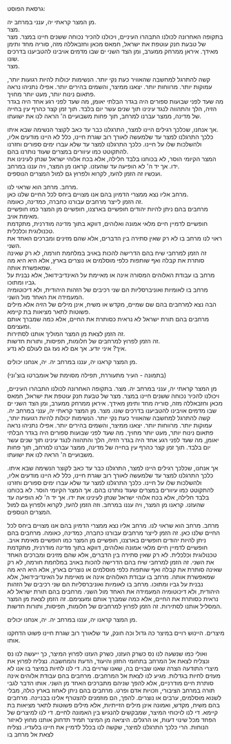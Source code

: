 
גרסאת הפוסט:

  
  
מן המצר קראתי יה, ענני במרחב יה.  
מצר.  
בתקופה האחרונה לכולנו התבהרו העיניים, ויכולנו להכיר נכוחה ששנים חיינו במצר. מצר של טבעת חנק עוטפת את ישראל, חמאס מכאן וחזבאללה מזה, סוריה מחד ותימן מאידך. איראן ממרחק ממערב, ומן הצד השני ים שבו מדמים אויבינו להטביענו בדרכים שונו.  
מצר.  
  
קשה להתרגל למחשבה שהאוויר כעת נקי יותר. הנשימות יכולות להיות רגועות יותר, עמוקות יותר. מרווחות יותר. יצאנו ממיצר, והשמים בהירים יותר. אפילו נתניהו נראה פתאום נינוח יותר, מעט יותר מחויך.  
מה שעד לפני שבועות ספורים היה בגדר הבלתי יאומן, מה שעד לפני רגע אחד היה בגדר הזיה, הלך והתהווה לנגד עינינו תוך שנים עשר יום בלבד. תוך זמן קצר כהרף עין בחייה של מדינה, ממצר עברנו למרחב, תוך פחות משבועיים ה' הראה לנו את ישועתו.  
  
אך אנחנו, שכלכך רגילים היינו למצר, התרגלנו כבר עד כאב לקוצר הנשימה שבא איתו.  
כלכך התרגלנו למצר עד שלמעשה לאורך רוב שגרת חיינו, כלל לא היינו מודעים אליו, ולהשלכות שלו על חיינו. כלכך התרגלנו למצר עד שלא עברו ימים ספורים וחזרנו להתקוטט כמו עיוורים במצרים שעוד נותרנו בהם.  
המצר הקיומי הוסר, לא בכוחנו בלבד חלילה, אלא בכח אלוהי ישראל שנתן לעינינו את ידו. אך יד ה' לא הופיעה עד שהעזנו. קראנו מן המצר, ויה עננו במרחב.  
ועכשיו זה הזמן להעז, לקרוא ולפרוץ גם למול המצרים הנוספים.  
  
מרחב. מרחב הוא שראוי לנו.  
מרחב אליו נצא ממצרי הדמיון בהם אנו מצויים ביחס לכל החיים שלנו כאן.  
זה הזמן לייצר מרחבים עבורנו כחברה, כמדינה, כאומה.  
מרחבים בהם ניתן להיות יהודים חופשיים בארצנו, חופשיים מן המצר כמו חופשיים מאימת אויב.  
חופשיים לדמיין חיים מלאי אמונה ואלוהים, דווקא בתוך מדינה מודרנית, מתקדמת טכנולוגית וכלכלית.  
ראוי לנו מרחב בו לא רק שאין סתירה בין הדברים, אלא שהם מזינים ומברכים האחד את השני.  
זה הזמן למרחבי שיח בהם הדרישה להכות באויב במלחמת חורמה, לא רק שאינה סותרת את קבלה ואף שותפות כלפי מוסלמים או נוצרים בארץ, אלא היא היא מה שמאפשרת אותה.  
מרחב בו עבודת האלוהים המסורה אינה או מאיימת על האינדיבידואל, אלא נבנית על גביו ומתוכו.  
מרחב בו לאומיות ואוניברסליות הם שני רכיבים של הזהות היהודית, ולא דיכוטומיה המעמידה את האחד מול השני.  
הבה נצא למרחבים בהם שם שמיים, מקדש או משיח, אינן מילים של הזיה אלא מילים פשוטות לתאר מציאות בת קיימא.  
מרחבים בהם תורת ישראל לא נראית כסותרת את החיים, אלא כמה שמברך אותם ומעצימם.  
זה הזמן לצאת מן המצר המוליך אותנו לסתירות.  
זה הזמן לפרוץ למרחבים של חלומות, תפיסות, ותורות חדשות.  
איך? איני יודע. אך אם לא נעז גם לעולם לא נדע.  
  
מן המצר קראנו יה, עננו במרחב יה. יה, אנחנו יכולים.  
  
  
(בתמונה - העיר מתעוררת, תפילה מסוימת של אומברטו בוצ'וני)





מן המצר קראתי יה, ענני במרחב יה.
מצר.
בתקופה האחרונה לכולנו התבהרו העיניים, ויכולנו להכיר נכוחה ששנים חיינו במצר. מצר של טבעת חנק עוטפת את ישראל, חמאס מכאן וחזבאללה מזה, סוריה מחד ותימן מאידך. איראן ממרחק ממערב, ומן הצד השני ים שבו מדמים אויבינו להטביענו בדרכים שונו. מצר.
מן המצר קראתי יה, ענני במרחב יה.
קשה להתרגל למחשבה שהאוויר כעת נקי יותר. הנשימות יכולות להיות רגועות יותר, עמוקות יותר. מרווחות יותר. יצאנו ממיצר, והשמים בהירים יותר. אפילו נתניהו נראה פתאום נינוח יותר, מעט יותר מחויך.
מה שעד לפני שבועות ספורים היה בגדר הבלתי יאומן, מה שעד לפני רגע אחד היה בגדר הזיה, הלך והתהווה לנגד עינינו תוך שנים עשר יום בלבד. תוך זמן קצר כהרף עין בחייה של מדינה, ממצר עברנו למרחב, תוך פחות משבועיים ה' הראה לנו את ישועתו.

אך אנחנו, שכלכך רגילים היינו למצר, התרגלנו כבר עד כאב לקוצר הנשימה שבא איתו. כלכך התרגלנו למצר עד שלמעשה לאורך רוב שגרת חיינו, כלל לא היינו מודעים אליו, ולהשלכות שלו על חיינו. כלכך התרגלנו למצר עד שלא עברו ימים ספורים וחזרנו להתקוטט כמו עיוורים במצרים שעוד נותרנו בהם.
אך המצר הקיומי הוסר. לא בכוחנו בלבד חלילה, אלא בכח אלוהי ישראל שנתן לעינינו את ידו. אך יד ה' לא הופיעה עד שהעזנו. קראנו מן המצר, ויה עננו במרחב.
וזה הזמן להעז, לקרוא ולפרוץ גם למול המצרים הנוספים.

מרחב. מרחב הוא שראוי לנו.
מרחב אליו נצא ממצרי הדמיון בהם אנו מצויים ביחס לכל החיים שלנו כאן.
זה הזמן לייצר מרחבים עבורנו כחברה, כמדינה, כאומה.
מרחבים בהם ניתן להיות יהודים חופשיים בארצנו, חופשיים מן המצר כמו חופשיים מאימת אויב. חופשיים לדמיין חיים מלאי אמונה ואלוהים, דווקא בתוך מדינה מודרנית, מתקדמת טכנולוגית וכלכלית. לא רק שאין סתירה בין הדברים, אלא שהם מזינים ומברכים האחד את השני.
זה הזמן למרחבי שיח בהם הדרישה להכות באויב במלחמת חורמה, לא רק שאינה סותרת את קבלה ואף שותפות כלפי מוסלמים או נוצרים בארץ, אלא היא היא מה שמאפשרת אותה.
מרחב בו עבודת האלוהים אינה או מאיימת על האינדיבידואל, אלא נבנית על גביו ומתוכו.
מרחב בו לאומיות ואוניברסליות הם שני רכיבים של הזהות היהודית, ולא דיכוטומיה המעמידה את האחד מול השני. מרחבים בהם תורת ישראל לא נראית כסותרת את החיים, אלא כמה שמברך אותם ומעצימם. זה הזמן לצאת מן המצר המסליל אותנו לסתירות. זה הזמן לפרוץ למרחבים של חלומות, תפיסות, ותורות חדשות.

מן המצר קראנו יה, עננו במרחב יה. יה, אנחנו יכולים.



מיצרים. היינוש רויים במיצר כה גדול וכה חונק, עד שלאורך רוב שגרת חיינו פשוט הדחקנו אותו.

ואולי כמו שנשעה לנו נס כשרק העזנו, כשרק העזנו לפרוץ המיצר,
כך ייעשה לנו נס ונצליח לצאת אל המרחב בתחומי החזון והיעוד, הדעת והמחשבה.
נצליח לפרוץ את מיצרי התודעה הצרה שאנו שבויים בה, שאנו שרויים בה.
די לנו לחיות במיצר בו אנו לא מעזים לחיות בגדלות.
מגיע לנו לצאת אל המרחבים.
מרחבים בהם עבודת אלוהים אינה סותרת חיים מודרניים, אלא להפך שניהם מתברכים האחד מן השני.
אותו הדבר לגבי תורה במרחב הציבורי, וזכויות אדם ופרט.
מרחבים בהם ניתן לאחוז בארץ כולה, מבלי לשנוא מוסלמים, ערבים או נוצרים. להפך, הם מוזמנים להצטרף אלינו בבניינה.
מרחבים בהם משיח, מקדש, ואמונה אינן מילים הזייתיות, אלא מילים פשוטות לתאר מציאות בת קיימא.
די לנו לויכוחי המיצר, שמבקשים להנגיש בין האמונה לחיים. די לנו למיצרים של הפחד מכל שינוי דעות, או הרגלים.
היציאה מן המיצר תמיד תדחוק אותנו מחוץ לאיזור הנוחות. הרי כלכך התרגלנו למיצר, שקשה לנו בכלל לדמיין את חיינו בלעדיו.
נצליח לצאת אל מרחב בו 